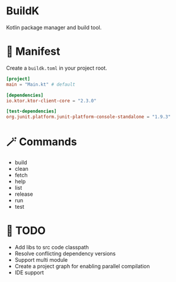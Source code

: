 # BuildK
Kotlin package manager and build tool.

# 📜 Manifest
Create a `buildk.toml` in your project root.

```toml
[project]
main = "Main.kt" # default

[dependencies]
io.ktor.ktor-client-core = "2.3.0"

[test-dependencies]
org.junit.platform.junit-platform-console-standalone = "1.9.3"
```

# 🪄 Commands
* build
* clean
* fetch
* help
* list
* release
* run
* test

# 🚧 TODO
* Add libs to src code classpath
* Resolve conflicting dependency versions
* Support multi module
* Create a project graph for enabling parallel compilation
* IDE support